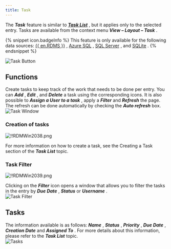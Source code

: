 ```yaml
---
title: Task
---
```

The ***Task*** feature is similar to [***Task List***](todo_list) , but it applies only to the selected entry. Tasks are available from the context menu ***View – Layout – Task*** . 

{% snippet icon.badgeInfo %} 
This feature is only available for the following data sources: [{{ en.RDMS }}](/rdm/windows/data-sources/data-sources-types/advanced-data-sources/server/) , [Azure SQL](/rdm/windows/data-sources/data-sources-types/advanced-data-sources/microsoft-azure-sql/) , [SQL Server](/rdm/windows/data-sources/data-sources-types/advanced-data-sources/microsoft-sql-server/) , and [SQLite](/rdm/windows/data-sources/data-sources-types/sqlite/) . 
{% endsnippet %}
 
![Task Button](/img/en/rdm/windows/RDMWin2035.png) 

## Functions 

Create tasks to keep track of the work that needs to be done per entry. You can ***Add*** , ***Edit*** , and ***Delete*** a task using the corresponding icons. It is also possible to ***Assign a User to a task*** , apply a ***Filter*** and ***Refresh*** the page. The refresh can be done automatically by checking the ***Auto refresh*** box.  
![Task Window](/img/en/rdm/windows/RDMWin2036.png) 

### Creation of tasks 

![!!RDMWin2038.png](/img/en/rdm/windows/RDMWin2038.png) 

For more information on how to create a task, see the Creating a Task section of the ***Task List*** topic. 

### Task Filter 

![!!RDMWin2039.png](/img/en/rdm/windows/RDMWin2039.png) 

Clicking on the ***Filter*** icon opens a window that allows you to filter the tasks in the entry by ***Due Date*** , ***Status*** or ***Username*** .  
![Task Filter](/img/en/rdm/windows/RDMWin2040.png) 

## Tasks 

The information available is as follows: ***Name*** , ***Status*** , ***Priority*** , ***Due Date*** , ***Creation Date*** and ***Assigned To*** . For more details about this information, please refer to the ***Task List*** topic.  
![Tasks](/img/en/rdm/windows/RDMWin2037.png) 

